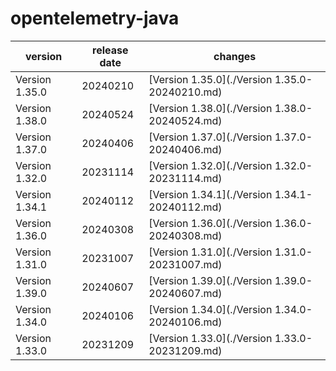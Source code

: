 # opentelemetry-java

|    version     | release date |                    changes                     |
|----------------|--------------|------------------------------------------------|
| Version 1.35.0 | 20240210     | [Version 1.35.0](./Version 1.35.0-20240210.md) |
| Version 1.38.0 | 20240524     | [Version 1.38.0](./Version 1.38.0-20240524.md) |
| Version 1.37.0 | 20240406     | [Version 1.37.0](./Version 1.37.0-20240406.md) |
| Version 1.32.0 | 20231114     | [Version 1.32.0](./Version 1.32.0-20231114.md) |
| Version 1.34.1 | 20240112     | [Version 1.34.1](./Version 1.34.1-20240112.md) |
| Version 1.36.0 | 20240308     | [Version 1.36.0](./Version 1.36.0-20240308.md) |
| Version 1.31.0 | 20231007     | [Version 1.31.0](./Version 1.31.0-20231007.md) |
| Version 1.39.0 | 20240607     | [Version 1.39.0](./Version 1.39.0-20240607.md) |
| Version 1.34.0 | 20240106     | [Version 1.34.0](./Version 1.34.0-20240106.md) |
| Version 1.33.0 | 20231209     | [Version 1.33.0](./Version 1.33.0-20231209.md) |

